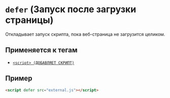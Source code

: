 # `defer` (Запуск после загрузки страницы)

Откладывает запуск скрипта, пока веб-страница не загрузится целиком.

## Применяется к тегам

- [`<script> (ДОБАВЛЯЕТ СКРИПТ)`](<../TAGS HEAD/script.md>)

## Пример

```html
<script defer src="external.js"></script>
```
